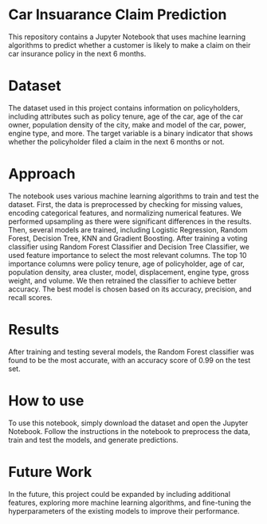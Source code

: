 # Car Insuarance Claim Prediction


This repository contains a Jupyter Notebook that uses machine learning algorithms to predict whether a customer is likely to make a claim on their car insurance policy in the next 6 months.

# Dataset
The dataset used in this project contains information on policyholders, including attributes such as policy tenure, age of the car, age of the car owner, population density of the city, make and model of the car, power, engine type, and more. The target variable is a binary indicator that shows whether the policyholder filed a claim in the next 6 months or not.

# Approach
The notebook uses various machine learning algorithms to train and test the dataset. First, the data is preprocessed by checking for missing values, encoding categorical features, and normalizing numerical features. We performed upsampling as there were significant differences in the results. Then, several models are trained, including Logistic Regression, Random Forest, Decision Tree, KNN and Gradient Boosting. After training a voting classifier using Random Forest Classifier and Decision Tree Classifier, we used feature importance to select the most relevant columns. The top 10 importance columns were policy tenure, age of policyholder, age of car, population density, area cluster, model, displacement, engine type, gross weight, and volume. We then retrained the classifier to achieve better accuracy. The best model is chosen based on its accuracy, precision, and recall scores. 

# Results
After training and testing several models, the Random Forest classifier was found to be the most accurate, with an accuracy score of 0.99 on the test set.

# How to use
To use this notebook, simply download the dataset and open the Jupyter Notebook. Follow the instructions in the notebook to preprocess the data, train and test the models, and generate predictions.

# Future Work
In the future, this project could be expanded by including additional features, exploring more machine learning algorithms, and fine-tuning the hyperparameters of the existing models to improve their performance.
